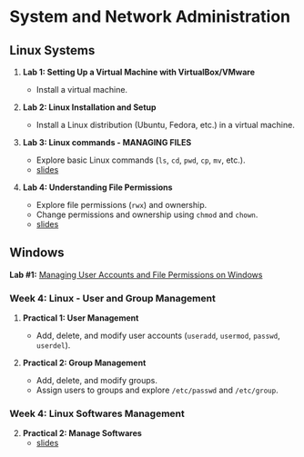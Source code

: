 # System and Network Administration

## **Linux Systems**

1. **Lab 1: Setting Up a Virtual Machine with VirtualBox/VMware**  
    - Install a virtual machine.
  
2. **Lab 2: Linux Installation and Setup**  
   - Install a Linux distribution (Ubuntu, Fedora, etc.) in a virtual machine.

3. **Lab 3: Linux commands - MANAGING FILES**
    - Explore basic Linux commands (`ls`, `cd`, `pwd`, `cp`, `mv`, etc.).
    - [slides](https://docs.google.com/presentation/d/1-f72DLYF_hc9V7fRbNyEBHAiAB6UvmgkSklABuz47_8/edit?usp=sharing)

4. **Lab 4: Understanding File Permissions**  
   - Explore file permissions (`rwx`) and ownership.
   - Change permissions and ownership using `chmod` and `chown`.
   - [slides](https://docs.google.com/presentation/d/1xH14xV4hE8FLaZWhylB8YnWOApF_wACKUrHhoojvC4U/edit?usp=sharing)

## Windows 

**Lab #1:** [Managing User Accounts and File Permissions on Windows](docs/windows-users-permissions.md)




### **Week 4: Linux - User and Group Management**

1. **Practical 1: User Management**  
   - Add, delete, and modify user accounts (`useradd`, `usermod`, `passwd`, `userdel`).

2. **Practical 2: Group Management**  
   - Add, delete, and modify groups.
   - Assign users to groups and explore `/etc/passwd` and `/etc/group`.

### **Week 4: Linux Softwares Management**
  
2. **Practical 2: Manage Softwares**
    - [slides](https://docs.google.com/presentation/d/1AEl9J22vv8-bwhECuOk-HjQRMSE4-8gv72JdQqTUqGo/edit?usp=sharing)


 

